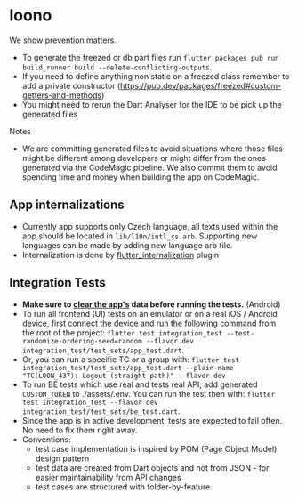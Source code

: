 # loono

We show prevention matters.

- To generate the freezed or db part files run `flutter packages pub run build_runner build --delete-conflicting-outputs`.
- If you need to define anything non static on a freezed class remember to add a private constructor (https://pub.dev/packages/freezed#custom-getters-and-methods)
- You might need to rerun the Dart Analyser for the IDE to be pick up the generated files

Notes

- We are committing generated files to avoid situations where those files might be different among
  developers or might differ from the ones generated via the CodeMagic pipeline. We also commit them to
  avoid spending time and money when building the app on CodeMagic.

## App internalizations

- Currently app supports only Czech language, all texts used within the app should be located in `lib/l10n/intl_cs.arb`. Supporting new languages can be made by adding new language arb file.
- Internalization is done by [flutter_internalization](https://flutter.dev/docs/development/accessibility-and-localization/internationalization) plugin

## Integration Tests
- **Make sure to <ins>clear the app's</ins> data before running the tests.** (Android)
- To run all frontend (UI) tests on an emulator or on a real iOS / Android device, first connect the device and run the following command from the root of the project:
`flutter test integration_test --test-randomize-ordering-seed=random --flavor dev integration_test/test_sets/app_test.dart`.
- Or, you can run a specific TC or a group with:
`flutter test integration_test/test_sets/app_test.dart --plain-name "TC(LOON_437): Logout (straight path)" --flavor dev`
- To run BE tests which use real and tests real API, add generated `CUSTOM_TOKEN` to ./assets/.env. You can run the test then with: `flutter test integration_test --flavor dev integration_test/test_sets/be_test.dart`.
- Since the app is in active development, tests are expected to fail often. No need to fix them right away.
- Conventions:
    - test case implementation is inspired by POM (Page Object Model) design pattern
    - test data are created from Dart objects and not from JSON - for easier maintainability from API changes
    - test cases are structured with folder-by-feature